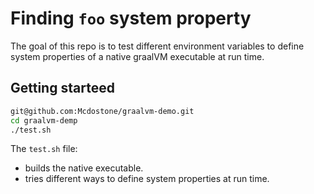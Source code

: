 # Finding `foo` system property

The goal of this repo is to test different environment variables to define system properties of a native graalVM executable at run time.

## Getting starteed

```bash
git@github.com:Mcdostone/graalvm-demo.git
cd graalvm-demp
./test.sh
```

The `test.sh` file:
 - builds the native executable.
 - tries different ways to define system properties at run time.
